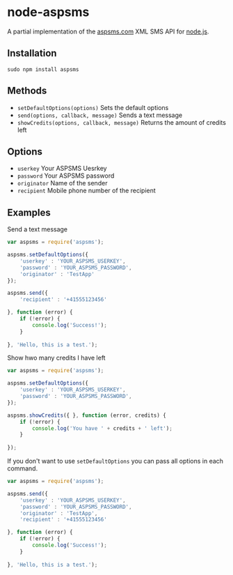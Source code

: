 node-aspsms
===========

A partial implementation of the [aspsms.com][aspsms] XML SMS API for
[node.js][node]. 

Installation
------------

    sudo npm install aspsms

Methods
-------

 - `setDefaultOptions(options)` Sets the default options
 - `send(options, callback, message)` Sends a text message
 - `showCredits(options, callback, message)` Returns the amount of credits left

Options
-------

 - `userkey` Your ASPSMS Uesrkey
 - `password` Your ASPSMS password
 - `originator` Name of the sender
 - `recipient` Mobile phone number of the recipient

Examples
--------

Send a text message

```javascript
var aspsms = require('aspsms');

aspsms.setDefaultOptions({
	'userkey' : 'YOUR_ASPSMS_USERKEY', 
	'password' : 'YOUR_ASPSMS_PASSWORD', 
	'originator' : 'TestApp'
});

aspsms.send({
	'recipient' : '+41555123456'

}, function (error) {
	if (!error) {
		console.log('Success!');
	}
	
}, 'Hello, this is a test.');
```

Show hwo many credits I have left

```javascript
var aspsms = require('aspsms');

aspsms.setDefaultOptions({
	'userkey' : 'YOUR_ASPSMS_USERKEY', 
	'password' : 'YOUR_ASPSMS_PASSWORD', 
});

aspsms.showCredits({ }, function (error, credits) {
	if (!error) {
		console.log('You have ' + credits + ' left');
	}
	
});
```
If you don't want to use `setDefaultOptions` you can pass all options in each
command.

```javascript
var aspsms = require('aspsms');

aspsms.send({
	'userkey' : 'YOUR_ASPSMS_USERKEY', 
	'password' : 'YOUR_ASPSMS_PASSWORD', 
	'originator' : 'TestApp', 
	'recipient' : '+41555123456'

}, function (error) {
	if (!error) {
		console.log('Success!');
	}
	
}, 'Hello, this is a test.');
```


[aspsms]: http://www.aspsms.com/
[node]: http://nodejs.org/
